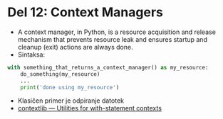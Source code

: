 # Del 12: Context Managers

- A context manager, in Python, is a resource acquisition and release mechanism that prevents resource leak and ensures startup and cleanup (exit) actions are always done.
- Sintaksa:
```python
with something_that_returns_a_context_manager() as my_resource:
    do_something(my_resource)
    ...
    print('done using my_resource')
```
- Klasičen primer je odpiranje datotek
- [contextlib — Utilities for with-statement contexts](https://docs.python.org/3/library/contextlib.html)

